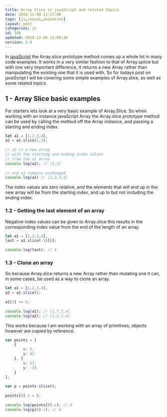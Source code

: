 ```yaml
---
title: Array Slice in javaScript and related topics
date: 2018-12-08 11:17:00
tags: [js,canvas,animation]
layout: post
categories: js
id: 346
updated: 2018-12-08 12:08:39
version: 1.4
---
```


In [javaScript](https://developer.mozilla.org/en-US/docs/Web/JavaScript) the Array.slice prototype method comes up a whole lot in many code examples. It works in a very similar fashion to that of Array.splice but with one very important difference, it returns a new Array rather than manipulating the existing one that it is used with. So for todays post on javaScript I will be covering some simple examples of Array.slice, as well as some related topics.

<!-- more -->


## 1 - Array Slice basic examples

For starters lets look at a very basic example of Array.Slice. So when working with an instance javaScript Array the Array.slice prototype method can be used by calling the method off the Array instance, and passing a starting and ending index.

```js
let a1 = [1,2,3,4],
a2 = a1.slice(1,3);
 
// a2 is a new array
// with the starting and ending index values
// from the a1 array
console.log(a2); // [2,3]
 
// and a1 remains unchanged
console.log(a1) // [1,2,3,4]
```

The index values are zero relative, and the elements that will end up in the new array will be from the starting index, and up to but not including the ending index.

### 1.2 - Getting the last element of an array

Negative index values can be given to Array.slice this results in the corresponding index value from the end of the length of an array.

```js
let a1 = [1,2,3,4],
last = a1.slice(-1)[0];
 
console.log(last); // 4
```

### 1.3 - Clone an array

So because Array.slice returns a new Array rather than mutating one it can, in some cases, be used as a way to clone an array.

```js
let a1 = [1,2,3,4],
a2 = a1.slice();
 
a1[1] += 5;
 
console.log(a1); // [1,7,3,4]
console.log(a2); // [1,2,3,4]
```

This works because I am working with an array of primitives, objects however are copied by reference.

```js
var points = [
    {
        x: 5,
        y: 42
    }, {
        x: 27,
        y: -15
    }
];
 
var p = points.slice();
 
points[0].x = 0;
 
console.log(points[0].x); // 0
console.log(p[0].x); // 0
```